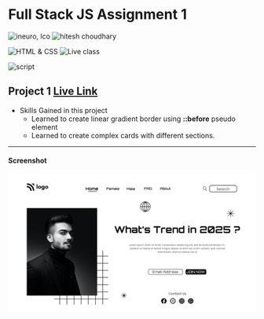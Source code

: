 # Full Stack JS Assignment 1

![ineuro, lco](https://img.shields.io/badge/iNeuron-LCO-green)
![hitesh choudhary](https://img.shields.io/badge/Hitesh--Choudhary-Full--stack--JS--bootcamp-red)

![HTML & CSS](https://img.shields.io/badge/HTML-CSS-orange)
![Live class](https://img.shields.io/badge/LIVE--CLASS-PROJECT--1-lightgrey)

![script](https://img.shields.io/badge/JavaScript-323330?style=for-the-badge&logo=javascript&logoColor=F7DF1E)

## Project 1 [Live Link](https://fs-js-project-01.netlify.app/)

-   Skills Gained in this project
    -   Learned to create linear gradient border using **::before** pseudo element
    -   Learned to create complex cards with different sections.

---
#### Screenshot

![Desktop](./1.png)
